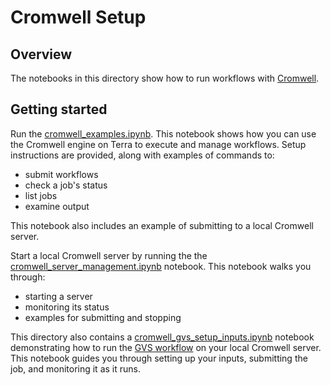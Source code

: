 # Cromwell Setup

## Overview

The notebooks in this directory show how to run workflows with [Cromwell](https://cromwell.readthedocs.io/en/stable/).

## Getting started

Run the [cromwell_examples.ipynb](https://github.com/DataBiosphere/terra-axon-examples/blob/main/cromwell_setup/cromwell_examples.ipynb). This notebook shows how you can use the Cromwell engine on Terra to execute and manage workflows. Setup instructions are provided, along with examples of commands to:
- submit workflows
- check a job's status
- list jobs
- examine output

This notebook also includes an example of submitting to a local Cromwell server.

Start a local Cromwell server by running the the [cromwell_server_management.ipynb](https://github.com/DataBiosphere/terra-axon-examples/blob/main/cromwell_setup/cromwell_server_management.ipynb) notebook. This notebook walks you through:
- starting a server
- monitoring its status
- examples for submitting and stopping

This directory also contains a [cromwell_gvs_setup_inputs.ipynb](https://github.com/DataBiosphere/terra-axon-examples/blob/main/cromwell_setup/cromwell_gvs_setup_inputs.ipynb) notebook demonstrating how to run the [GVS workflow](https://github.com/DataBiosphere/terra-axon-examples/tree/main/cromwell_setup/gvs_wdls) on your local Cromwell server. This notebook guides you through setting up your inputs, submitting the job, and monitoring it as it runs. 